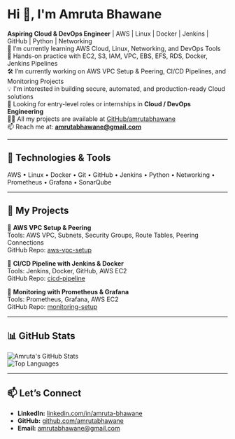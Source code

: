 # Hi 👋, I'm Amruta Bhawane

**Aspiring Cloud & DevOps Engineer** | AWS | Linux | Docker | Jenkins | GitHub | Python | Networking  
🌱 I’m currently learning AWS Cloud, Linux, Networking, and DevOps Tools  
💼 Hands-on practice with EC2, S3, IAM, VPC, EBS, EFS, RDS, Docker, Jenkins Pipelines  
🛠️ I’m currently working on AWS VPC Setup & Peering, CI/CD Pipelines, and Monitoring Projects  
💡 I'm interested in building secure, automated, and production-ready Cloud solutions  
🔭 Looking for entry-level roles or internships in **Cloud / DevOps Engineering**  
👨‍💻 All my projects are available at [GitHub/amrutabhawane](https://github.com/amrutabhawane)  
📫 Reach me at: **amrutabhawane@gmail.com**

---

## 🚀 Technologies & Tools
AWS • Linux • Docker • Git • GitHub • Jenkins • Python • Networking • Prometheus • Grafana • SonarQube

---

## 📌 My Projects

🔹 **AWS VPC Setup & Peering**  
Tools: AWS VPC, Subnets, Security Groups, Route Tables, Peering Connections  
GitHub Repo: [aws-vpc-setup](https://github.com/amrutabhawane/aws-vpc-setup)

🔹 **CI/CD Pipeline with Jenkins & Docker**  
Tools: Jenkins, Docker, GitHub, AWS EC2  
GitHub Repo: [cicd-pipeline](https://github.com/amrutabhawane/cicd-pipeline)

🔹 **Monitoring with Prometheus & Grafana**  
Tools: Prometheus, Grafana, AWS EC2  
GitHub Repo: [monitoring-setup](https://github.com/amrutabhawane/monitoring-setup)

---

## 📊 GitHub Stats
![Amruta's GitHub Stats](https://github-readme-stats.vercel.app/api?username=amrutabhawane&show_icons=true&theme=radical)  
![Top Languages](https://github-readme-stats.vercel.app/api/top-langs/?username=amrutabhawane&layout=compact&theme=radical)

---

## 📫 Let’s Connect
- **LinkedIn:** [linkedin.com/in/amruta-bhawane](#)  
- **GitHub:** [github.com/amrutabhawane](https://github.com/amrutabhawane)  
- **Email:** amrutabhawane@gmail.com
